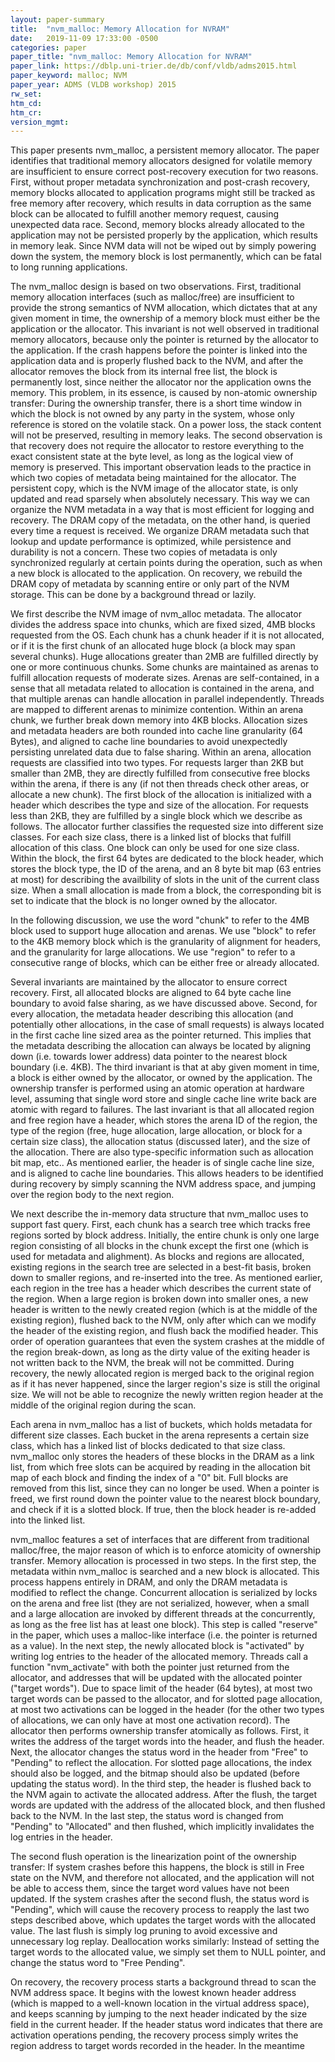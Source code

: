 ```yaml
---
layout: paper-summary
title:  "nvm_malloc: Memory Allocation for NVRAM"
date:   2019-11-09 17:33:00 -0500
categories: paper
paper_title: "nvm_malloc: Memory Allocation for NVRAM"
paper_link: https://dblp.uni-trier.de/db/conf/vldb/adms2015.html
paper_keyword: malloc; NVM
paper_year: ADMS (VLDB workshop) 2015
rw_set:
htm_cd:
htm_cr:
version_mgmt:
---
```


This paper presents nvm_malloc, a persistent memory allocator. The paper identifies that traditional memory allocators
designed for volatile memory are insufficient to ensure correct post-recovery execution for two reasons. First, without
proper metadata synchronization and post-crash recovery, memory blocks allocated to application programs might still be 
tracked as free memory after recovery, which results in data corruption as the same block can be allocated to fulfill
another memory request, causing unexpected data race. Second, memory blocks already allocated to the application may
not be persisted properly by the application, which results in memory leak. Since NVM data will not be wiped out by
simply powering down the system, the memory block is lost permanently, which can be fatal to long running applications.

The nvm_malloc design is based on two observations. First, traditional memory allocation interfaces (such as malloc/free)
are insufficient to provide the strong semantics of NVM allocation, which dictates that at any given moment in time, the
ownership of a memory block must either be the application or the allocator. This invariant is not well observed in
traditional memory allocators, because only the pointer is returned by the allocator to the application. If the crash
happens before the pointer is linked into the application data and is properly flushed back to the NVM, and after the 
allocator removes the block from its internal free list, the block is permanently lost, since neither the allocator
nor the application owns the memory. This problem, in its essence, is caused by non-atomic ownership transfer: During 
the ownership transfer, there is a short time window in which the block is not owned by any party in the system, whose 
only reference is stored on the volatile stack. On a power loss, the stack content will not be preserved, resulting in 
memory leaks. The second observation is that recovery does not require the allocator to restore everything to the exact
consistent state at the byte level, as long as the logical view of memory is preserved. This important observation leads
to the practice in which two copies of metadata being maintained for the allocator. The persistent copy, which is the
NVM image of the allocator state, is only updated and read sparsely when absolutely necessary. This way we can organize 
the NVM metadata in a way that is most efficient for logging and recovery. The DRAM copy of the metadata, on the other 
hand, is queried every time a request is received. We organize DRAM metadata such that lookup and update performance is 
optimized, while persistence and durability is not a concern. These two copies of metadata is only synchronized regularly 
at certain points during the operation, such as when a new block is allocated to the application. On recovery, we rebuild
the DRAM copy of metadata by scanning entire or only part of the NVM storage. This can be done by a background thread
or lazily.

We first describe the NVM image of nvm_alloc metadata. The allocator divides the address space into chunks, which are fixed 
sized, 4MB blocks requested from the OS. Each chunk has a chunk header if it is not allocated, or if it is the first chunk
of an allocated huge block (a block may span several chunks). Huge allocations greater than 2MB are fulfilled directly
by one or more continuous chunks. Some chunks are maintained as arenas to fulfill allocation requests of moderate sizes. 
Arenas are self-contained, in a sense that all metadata related to allocation is contained in the arena, and that
multiple arenas can handle allocation in parallel independently. Threads are mapped to different arenas to minimize contention.
Within an arena chunk, we further break down memory into 4KB blocks. Allocation sizes and metadata headers are both rounded 
into cache line granularity (64 Bytes), and aligned to cache line boundaries to avoid unexpectedly persisting unrelated 
data due to false sharing. Within an arena, allocation requests are classified into two types. For requests larger than 
2KB but smaller than 2MB, they are directly fulfilled from consecutive free blocks within the arena, if there is any (if 
not then threads check other areas, or allocate a new chunk). The first block of the allocation is initialized with a 
header which describes the type and size of the allocation. For requests less than 2KB, they are fulfilled by a single 
block which we describe as follows. The allocator further classifies the requested size into different size classes. For 
each size class, there is a linked list of blocks that fulfill allocation of this class. One block can only be used for 
one size class. Within the block, the first 64 bytes are dedicated to the block header, which stores the block
type, the ID of the arena, and an 8 byte bit map (63 entries at most) for describing the availbility of slots in the unit
of the current class size. When a small allocation is made from a block, the corresponding bit is set to indicate that
the block is no longer owned by the allocator.

In the following discussion, we use the word "chunk" to refer to the 4MB block used to support huge allocation and arenas.
We use "block" to refer to the 4KB memory block which is the granularity of alignment for headers, and the granularity
for large allocations. We use "region" to refer to a consecutive range of blocks, which can be either free or already
allocated.

Several invariants are maintained by the allocator to ensure correct recovery. First, all allocated blocks are aligned to
64 byte cache line boundary to avoid false sharing, as we have discussed above. Second, for every allocation, the metadata
header describing this allocation (and potentially other allocations, in the case of small requests) is always located in
the first cache line sized area as the pointer returned. This implies that the metadata describing the allocation
can always be located by aligning down (i.e. towards lower address) data pointer to the nearest block boundary (i.e. 4KB). 
The third invariant is that at aby given moment in time, a block is either owned by the allocator, or owned by the application.
The ownership transfer is performed using an atomic operation at hardware level, assuming that single word store and single 
cache line write back are atomic with regard to failures. The last invariant is that all allocated region and free region
have a header, which stores the arena ID of the region, the type of the region (free, huge allocation, large allocation,
or block for a certain size class), the allocation status (discussed later), and the size of the allocation. There are 
also type-specific information such as allocation bit map, etc.. As mentioned earlier, the header is of single cache line 
size, and is aligned to cache line boundaries. This allows headers to be identified during recovery by simply scanning 
the NVM address space, and jumping over the region body to the next region.

We next describe the in-memory data structure that nvm_malloc uses to support fast query. First, each chunk has a search
tree which tracks free regions sorted by block address. Initially, the entire chunk is only one large region consisting of
all blocks in the chunk except the first one (which is used for metadata and alighment). As blocks and regions are allocated, 
existing regions in the search tree are selected in a best-fit basis, broken down to smaller regions, and re-inserted into 
the tree. As mentioned earlier, each region in the tree has a header which describes the current state of the region. 
When a large region is broken down into smaller ones, a new header is written to the newly created region (which is at 
the middle of the existing region), flushed back to the NVM, only after which can we modify the header of the existing 
region, and flush back the modified header. This order of operation guarantees that even the system crashes at the middle 
of the region break-down, as long as the dirty value of the exiting header is not written back to the NVM, the break
will not be committed. During recovery, the newly allocated region is merged back to the original region as if it has
never happened, since the larger region's size is still the original size. We will not be able to recognize the newly
written region header at the middle of the original region during the scan. 

Each arena in nvm_malloc has a list of buckets, which holds metadata for different size classes. Each bucket in the arena
represents a certain size class, which has a linked list of blocks dedicated to that size class. nvm_malloc only stores
the headers of these blocks in the DRAM as a link list, from which free slots can be acquired by reading in the allocation
bit map of each block and finding the index of a "0" bit. Full blocks are removed from this list, since they can no
longer be used. When a pointer is freed, we first round down the pointer value to the nearest block boundary,
and check if it is a slotted block. If true, then the block header is re-added into the linked list. 

nvm_malloc features a set of interfaces that are different from traditional malloc/free, the major reason of which is to
enforce atomicity of ownership transfer. Memory allocation is processed in two steps. In the first step, the metadata
within nvm_malloc is searched and a new block is allocated. This process happens entirely in DRAM, and only the DRAM 
metadata is modified to reflect the change. Concurrent allocation is serialized by locks on the arena and free list 
(they are not serialized, however, when a small and a large allocation are invoked by different threads at the 
concurrently, as long as the free list has at least one block). This step is called "reserve" in the paper, which
uses a malloc-like interface (i.e. the pointer is returned as a value). In the next step, the newly allocated block is 
"activated" by writing log entries to the header of the allocated memory. Threads call a function "nvm_activate" with
both the pointer just returned from the allocator, and addresses that will be updated with the allocated pointer ("target 
words"). Due to space limit of the header (64 bytes), at most two target words can be passed to the allocator, and for 
slotted page allocation, at most two activations can be logged in the header (for the other two types of allocations,
we can only have at most one activation record). The allocator then performs ownership transfer atomically as follows.
First, it writes the address of the target words into the header, and flush the header. Next, the allocator changes the 
status word in the header from "Free" to "Pending" to reflect the allocation. For slotted page allocations, the 
index should also be logged, and the bitmap should also be updated (before updating the status word). In the 
third step, the header is flushed back to the NVM again to activate the allocated address. After the flush, the target 
words are updated with the address of the allocated block, and then flushed back to the NVM. In the last step, the status 
word is changed from "Pending" to "Allocated" and then flushed, which implicitly invalidates the log entries in the header. 

The second flush operation is the linearization point of the ownership transfer: If system crashes before this happens, 
the block is still in Free state on the NVM, and therefore not allocated, and the application will not be able to access 
them, since the target word values have not been updated. If the system crashes after the second flush, the status word
is "Pending", which will cause the recovery process to reapply the last two steps described above, which updates the 
target words with the allocated value. The last flush is simply log pruning to avoid excessive and unnecessary log replay.
Deallocation works similarly: Instead of setting the target words to the allocated value, we simply set them to NULL 
pointer, and change the status word to "Free Pending". 

On recovery, the recovery process starts a background thread to scan the NVM address space. It begins with the lowest known 
header address (which is mapped to a well-known location in the virtual address space), and keeps scanning by jumping to 
the next header indicated by the size field in the current header. If the header status word indicates that there are 
activation operations pending, the recovery process simply writes the region address to target words recorded in the 
header. In the meantime